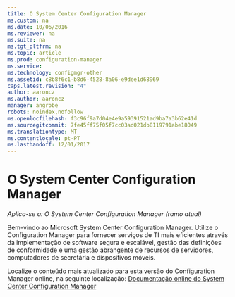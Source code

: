 ```yaml
---
title: O System Center Configuration Manager
ms.custom: na
ms.date: 10/06/2016
ms.reviewer: na
ms.suite: na
ms.tgt_pltfrm: na
ms.topic: article
ms.prod: configuration-manager
ms.service: 
ms.technology: configmgr-other
ms.assetid: c8b8f6c1-b8d6-4528-8a06-e9dee1d68969
caps.latest.revision: "4"
author: aaroncz
ms.author: aaroncz
manager: angrobe
robots: noindex,nofollow
ms.openlocfilehash: f3c96f9a7d04e4e9a59391521ad9ba7a3b62e41d
ms.sourcegitcommit: 7fe45ff75f05f7cc03ad021db8119791abe18049
ms.translationtype: MT
ms.contentlocale: pt-PT
ms.lasthandoff: 12/01/2017
---
```

# <a name="system-center-configuration-manager"></a>O System Center Configuration Manager

*Aplica-se a: O System Center Configuration Manager (ramo atual)*

Bem-vindo ao Microsoft System Center Configuration Manager. Utilize o Configuration Manager para fornecer serviços de TI mais eficientes através da implementação de software segura e escalável, gestão das definições de conformidade e uma gestão abrangente de recursos de servidores, computadores de secretária e dispositivos móveis.  

 Localize o conteúdo mais atualizado para esta versão do Configuration Manager online, na seguinte localização: [Documentação online do System Center Configuration Manager](https://go.microsoft.com/fwlink/?LinkID=533344)
